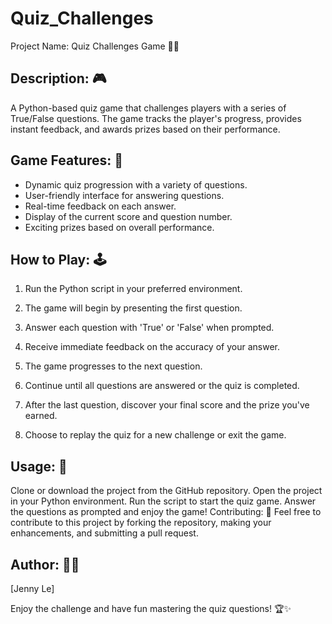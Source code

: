 # Quiz_Challenges
Project Name: Quiz Challenges Game 🧠🔥

## **Description**: 🎮
A Python-based quiz game that challenges players with a series of True/False questions. The game tracks the player's progress, provides instant feedback, and awards prizes based on their performance.

## **Game Features**: 🌟

* Dynamic quiz progression with a variety of questions.
* User-friendly interface for answering questions.
* Real-time feedback on each answer.
* Display of the current score and question number.
* Exciting prizes based on overall performance.

## **How to Play**: 🕹️

1. Run the Python script in your preferred environment.
2. The game will begin by presenting the first question.
3. Answer each question with 'True' or 'False' when prompted.
4. Receive immediate feedback on the accuracy of your answer.
5. The game progresses to the next question.

6. Continue until all questions are answered or the quiz is completed.
7. After the last question, discover your final score and the prize you've earned.
8. Choose to replay the quiz for a new challenge or exit the game.

## **Usage:** 🚀

Clone or download the project from the GitHub repository.
Open the project in your Python environment.
Run the script to start the quiz game.
Answer the questions as prompted and enjoy the game!
Contributing: 🤝
Feel free to contribute to this project by forking the repository, making your enhancements, and submitting a pull request.

## **Author:** 👩‍💻

[Jenny Le]

Enjoy the challenge and have fun mastering the quiz questions! 🏆✨
